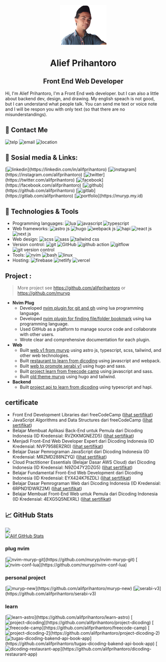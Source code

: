 <div align="center">
  <img width='150px' src="Profil.png" />
<h1>
Alief Prihantoro
</h1>
<h2 align="center">Front End Web Developer</h2>
</div>
Hi, I'm Alief Prihantoro, I'm a Front End web developer. but I can also a little about backend dev, design, and drawing. My english speach is not good, but I can understand what people talk. You can send me text or voice note and I will be respon you with only text (so that there are no misunderstandings).
<br/>

## 🤙 Contact Me
![telp](https://img.shields.io/badge/+62_8382_9383_123-Call_Me!-informational?style=flat&logo=whatsapp&logoColor=white&color=rgb(0,0,139,.5)&labelColor=00008b)
![email](https://img.shields.io/badge/alifprihantoro@gmail.com-Email_Me!-informational?style=flat&logo=gmail&logoColor=white&color=rgb(0,0,139,.5)&labelColor=00008b)
![location](https://img.shields.io/badge/Indonesia,-Central_Java-informational?style=flat&logo=google-maps&logoColor=white&color=rgb(0,0,139,.5)&labelColor=00008b)

## 📎 Sosial media & Links:
[![linkedin](https://img.shields.io/badge/alifprihantoro-Follow-informational?style=flat&logo=linkedin&logoColor=white&color=rgb(0,0,139,.5)&labelColor=00008b)](https://linkedin.com/in/alifprihantoro)
[![instagram](https://img.shields.io/badge/alifprihantoro-Follow-informational?style=flat&logo=instagram&logoColor=white&color=rgb(0,0,139,.5)&labelColor=00008b)](https://instagram.com/alifprihantoro)
[![twitter](https://img.shields.io/badge/alifprihantoro-Follow-informational?style=flat&logo=twitter&logoColor=white&color=rgb(0,0,139,.5)&labelColor=00008b)](https://twitter.com/alifprihantoro)
[![facebook](https://img.shields.io/badge/alifprihantoro-like-informational?style=flat&logo=facebook&logoColor=white&color=rgb(0,0,139,.5)&labelColor=00008b)](https://facebook.com/alifprihantoro)
[![github](https://img.shields.io/badge/alifprihantoro-follow-informational?style=flat&logo=github&logoColor=white&color=rgb(0,0,139,.5)&labelColor=00008b)](https://github.com/alifprihantoro)
[![gitlab](https://img.shields.io/badge/alifprihantoro-follow-informational?style=flat&logo=gitlab&logoColor=white&color=rgb(0,0,139,.5)&labelColor=00008b)](https://gitlab.com/alifprihantoro)
[![portfolio](https://img.shields.io/badge/alifprihantoro.vercel.app-Visit-informational?style=flat&logo=google-chrome&logoColor=white&color=rgb(0,0,139,.5)&labelColor=00008b)](https://muryp.my.id)

## 🔧 Technologies & Tools

- Programming languages: ![lua](https://img.shields.io/badge/-lua-00008b?style=flat&logo=lua&logoColor=white&color=rgb(0,0,139,.5)&labelColor=00008b) ![javascript](https://img.shields.io/badge/-javascript-00008b?style=flat&logo=javascript&logoColor=white&color=rgb(0,0,139,.5)&labelColor=00008b) ![typescript](https://img.shields.io/badge/-typescript-00008b?style=flat&logo=typescript&logoColor=white&color=rgb(0,0,139,.5)&labelColor=00008b)
- Web frameworks: ![astro js](https://img.shields.io/badge/-astro_js-00008b?style=flat&logo=astro&logoColor=white&color=rgb(0,0,139,.5)&labelColor=00008b) ![hugo](https://img.shields.io/badge/-hugo-00008b?style=flat&logo=hugo&logoColor=white&color=rgb(0,0,139,.5)&labelColor=00008b) ![webpack js](https://img.shields.io/badge/-webpack_js-00008b?style=flat&logo=webpack&logoColor=white&color=rgb(0,0,139,.5)&labelColor=00008b) ![hapi](https://img.shields.io/badge/-hapi-00008b?style=flat&logo=hapi&logoColor=white&color=rgb(0,0,139,.5)&labelColor=00008b) ![react js](https://img.shields.io/badge/-react_js-00008b?style=flat&logo=react&logoColor=white&color=rgb(0,0,139,.5)&labelColor=00008b) ![next js](https://img.shields.io/badge/-next_js-00008b?style=flat&logo=next.js&logoColor=white&color=rgb(0,0,139,.5)&labelColor=00008b)
- Web design: ![scss](https://img.shields.io/badge/-scss-00008b?style=flat&logo=sass&logoColor=white&color=rgb(0,0,139,.5)&labelColor=00008b) ![sass](https://img.shields.io/badge/-sass-00008b?style=flat&logo=sass&logoColor=white&color=rgb(0,0,139,.5)&labelColor=00008b) ![tailwind css](https://img.shields.io/badge/-tailwind_css-00008b?style=flat&logo=tailwind-css&logoColor=white&color=rgb(0,0,139,.5)&labelColor=00008b)
- Version control: ![git](https://img.shields.io/badge/-git-00008b?style=flat&logo=git&logoColor=white&color=rgb(0,0,139,.5)&labelColor=00008b) ![GitHub](https://img.shields.io/badge/-GitHub-00008b?style=flat&logo=github&logoColor=white&color=rgb(0,0,139,.5)&labelColor=00008b) ![github action](https://img.shields.io/badge/-github_action-00008b?style=flat&logo=github-actions&logoColor=white&color=rgb(0,0,139,.5)&labelColor=00008b) ![gitflow](https://img.shields.io/badge/-gitflow-00008b?style=flat&logo=git&logoColor=white&color=rgb(0,0,139,.5)&labelColor=00008b) ![git version control](https://img.shields.io/badge/-git_version_control-00008b?style=flat&logo=git&logoColor=white&color=rgb(0,0,139,.5)&labelColor=00008b)
- Tools: ![nvim](https://img.shields.io/badge/-nvim-00008b?style=flat&logo=vim&logoColor=white&color=rgb(0,0,139,.5)&labelColor=00008b) ![bash](https://img.shields.io/badge/-bash-00008b?style=flat&logo=bash&logoColor=white&color=rgb(0,0,139,.5)&labelColor=00008b) ![linux](https://img.shields.io/badge/-linux-00008b?style=flat&logo=linux&logoColor=white&color=rgb(0,0,139,.5)&labelColor=00008b)
- Hosting: ![firebase](https://img.shields.io/badge/-firebase-00008b?style=flat&logo=firebase&logoColor=white&color=rgb(0,0,139,.5)&labelColor=00008b) ![netlify](https://img.shields.io/badge/-netlify-00008b?style=flat&logo=netlify&logoColor=white&color=rgb(0,0,139,.5)&labelColor=00008b) ![vercel](https://img.shields.io/badge/-vercel-00008b?style=flat&logo=vercel&logoColor=white&color=rgb(0,0,139,.5)&labelColor=00008b)

## Project :

> More project see https://github.com/alifprihantoro or https://github.com/muryp

- **Nvim Plug**
  - Developed [nvim plugin for git and gh](https://github.com/muryp/nvim-muryp-git) using lua programming language.
  - Developed [nvim plugin for finding file/folder bookmark](https://github.com/muryp/nvim-muryp-telescope-bookmark) using lua programming language.
  - Used GitHub as a platform to manage source code and collaborate with other users.
  - Wrote clear and comprehensive documentation for each plugin.
- **Web**
  - Built [web v1 from muryp](https://github.com/muryp/web) using astro js, typescript, scss, tailwind, and other web technologies.
  - Built [restaurant to learn from dicoding](https://github.com/alifprihantoro/dicoding-restaurant-app) using javascript and webpack.
  - Built [web to promote serabi v1](https://github.com/alifprihantoro/serabi) using hugo and sass.
  - Built [project learn from freecode camp](https://github.com/alifprihantoro/freecode-camp) using javascript and sass.
  - Built [old theme muryp](https://github.com/alifprihantoro/muryp-new) using hugo and tailwind.
- **Backend**
  - Built [project api to learn from dicoding](https://github.com/alifprihantoro/tugas-dicoding-bakend-api-book-app) using typescript and hapi.

## certificate
- Front End Development Libraries dari freeCodeCamp ([lihat sertifikat](https://www.freecodecamp.org/certification/alifprihantoro/front-end-development-libraries))
- JavaScript Algorithms and Data Structures dari freeCodeCamp ([lihat sertifikat](https://www.freecodecamp.org/certification/alifprihantoro/javascript-algorithms-and-data-structures))
- Belajar Membuat Aplikasi Back-End untuk Pemula dari Dicoding Indonesia (ID Kredensial: RVZKKMGNEZD5) ([lihat sertifikat](https://www.dicoding.com/certificates/RVZKKMGNEZD5))
- Menjadi Front-End Web Developer Expert dari Dicoding Indonesia (ID Kredensial: NVP7958ERZR0) ([lihat sertifikat](https://www.dicoding.com/certificates/NVP7958ERZR0))
- Belajar Dasar Pemrograman JavaScript dari Dicoding Indonesia (ID Kredensial: MRZMD288NZYQ) ([lihat sertifikat](https://www.dicoding.com/certificates/MRZMD288NZYQ))
- Cloud Practitioner Essentials (Belajar Dasar AWS Cloud) dari Dicoding Indonesia (ID Kredensial: N9ZO47Y2DZG5) ([lihat sertifikat](https://www.dicoding.com/certificates/N9ZO47Y2DZG5))
- Belajar Fundamental Front-End Web Development dari Dicoding Indonesia (ID Kredensial: EYX424K76ZDL) ([lihat sertifikat](https://www.dicoding.com/certificates/EYX424K76ZDL))
- Belajar Dasar Pemrograman Web dari Dicoding Indonesia (ID Kredensial: 6RPND1DWRZ2M) ([lihat sertifikat](https://www.dicoding.com/certificates/6RPND1DWRZ2M))
- Belajar Membuat Front-End Web untuk Pemula dari Dicoding Indonesia (ID Kredensial: 4EXG5Q5NEXRL) ([lihat sertifikat](https://www.dicoding.com/certificates/4EXG5Q5NEXRL))

## &#x1f4c8; GitHub Stats

<a href="https://github.com/alifprihantoro/alifprihantoro">
  <img align="center" src="https://test-smoky-chi-64.vercel.app/api/top-langs/?username=alifprihantoro&hide=java,html&title_color=ffffff&text_color=c9cacc&icon_color=rgb(0,0,139,.5)&labelColor=00008b&bg_color=1d1f21" />
</a>
<br/>
<a href="https://github.com/alifprihantoro/alifprihantoro">
  <img align="center" src="https://test-smoky-chi-64.vercel.app/api?username=alifprihantoro&show_icons=true&line_height=27&count_private=true&title_color=ffffff&text_color=c9cacc&icon_color=rgb(0,0,139,.5)&labelColor=00008b&bg_color=1d1f21" alt="Alif GitHub Stats" />
</a>
<br/>

### plug nvim
[![nvim-muryp-git](https://test-smoky-chi-64.vercel.app/api/pin?username=muryp&repo=nvim-muryp-git&title_color=ffffff&text_color=c9cacc&icon_color=rgb(0,0,139,.5)&labelColor=00008b&bg_color=1d1f21)](https://github.com/muryp/nvim-muryp-git)
[![nvim-conf-lua](https://test-smoky-chi-64.vercel.app/api/pin/?username=muryp&repo=nvim-conf-lua&title_color=ffffff&text_color=c9cacc&icon_color=rgb(0,0,139,.5)&labelColor=00008b&bg_color=1d1f21)](https://github.com/muryp/nvim-conf-lua)
### personal project
[![muryp-new](https://test-smoky-chi-64.vercel.app/api/pin/?username=alifprihantoro&repo=muryp-new&title_color=ffffff&text_color=c9cacc&icon_color=rgb(0,0,139,.5)&labelColor=00008b&bg_color=1d1f21)](https://github.com/alifprihantoro/muryp-new)
[![serabi-v3](https://test-smoky-chi-64.vercel.app/api/pin/?username=alifprihantoro&repo=serabi-v3&title_color=ffffff&text_color=c9cacc&icon_color=rgb(0,0,139,.5)&labelColor=00008b&bg_color=1d1f21)](https://github.com/alifprihantoro/serabi-v3)
### learn
[![learn-astro](https://test-smoky-chi-64.vercel.app/api/pin/?username=alifprihantoro&repo=learn-astro&title_color=ffffff&text_color=c9cacc&icon_color=rgb(0,0,139,.5)&labelColor=00008b&bg_color=1d1f21)](https://github.com/alifprihantoro/learn-astro)
[![project-dicoding](https://test-smoky-chi-64.vercel.app/api/pin/?username=alifprihantoro&repo=project-dicoding&title_color=ffffff&text_color=c9cacc&icon_color=rgb(0,0,139,.5)&labelColor=00008b&bg_color=1d1f21)](https://github.com/alifprihantoro/project-dicoding)
[![freecode-camp](https://test-smoky-chi-64.vercel.app/api/pin/?username=alifprihantoro&repo=freecode-camp&title_color=ffffff&text_color=c9cacc&icon_color=rgb(0,0,139,.5)&labelColor=00008b&bg_color=1d1f21)](https://github.com/alifprihantoro/freecode-camp)
[![project-dicoding-2](https://test-smoky-chi-64.vercel.app/api/pin/?username=alifprihantoro&repo=project-dicoding-2&title_color=ffffff&text_color=c9cacc&icon_color=rgb(0,0,139,.5)&labelColor=00008b&bg_color=1d1f21)](https://github.com/alifprihantoro/project-dicoding-2)
[![tugas-dicoding-bakend-api-book-app](https://test-smoky-chi-64.vercel.app/api/pin/?username=alifprihantoro&repo=tugas-dicoding-bakend-api-book-app&title_color=ffffff&text_color=c9cacc&icon_color=rgb(0,0,139,.5)&labelColor=00008b&bg_color=1d1f21)](https://github.com/alifprihantoro/tugas-dicoding-bakend-api-book-app)
[![dicoding-restaurant-app](https://test-smoky-chi-64.vercel.app/api/pin/?username=alifprihantoro&repo=dicoding-restaurant-app&title_color=ffffff&text_color=c9cacc&icon_color=rgb(0,0,139,.5)&labelColor=00008b&bg_color=1d1f21)](https://github.com/alifprihantoro/dicoding-restaurant-app)
